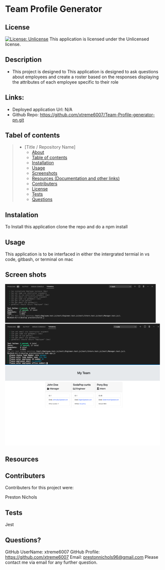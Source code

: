 # Team Profile Generator

  ## License
  [![License: Unlicense](https://img.shields.io/badge/license-Unlicense-blue.svg)](http://unlicense.org/)
  This application is licensed under the Unlicensed license.

  

  ## Description 
  * This project is designed to This application is designed to ask questions about employees and create a roster based on the responses displaying the attributes of each employee specific to their role





  ## Links:

  * Deployed application Url: N/A
  * Github Repo: https://github.com/xtreme6007/Team-Profile-generator-pn.git
  
  ## Tabel of contents


> * [Title / Repository Name]
>   * [About](#about)
>   * [Table of contents](#tabel-of-contents)
>   * [Installation](#installation)
>   * [Usage](#usage)
>   * [Screenshots](#sceenshots)
>   * [Resources (Documentation and other links)](#resources)
>   * [Contributers](#contributers)
>   * [License](#license)
>   * [Tests](#tests)
>   * [Questions](#questions)



## Instalation

To Install this application clone the repo and do a npm install




## Usage

 This application is to be interfaced in either the intergrated termial in vs code, gitbash, or terminal on mac





## Screen shots
![screenshot](assets/screen1.png)
![screenshot](assets/screen2.png)
![screenshot](assets/screen3.png)





## Resources




## Contributers
Contributers for this project were:

Preston Nichols


## Tests

Jest

## Questions?
GitHub UserName: xtreme6007
GitHub Profile: https://github.com/xtreme6007
Email: prestonnichols96@gmail.com
Please contact me via email for any further question.
